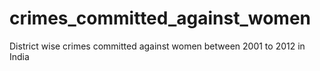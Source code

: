 # crimes_committed_against_women
District wise crimes committed against women between 2001 to 2012 in India
